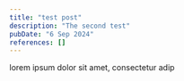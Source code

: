 ```yaml
---
title: "test post"
description: "The second test"
pubDate: "6 Sep 2024"
references: []
---
```


lorem ipsum dolor sit amet, consectetur adip
